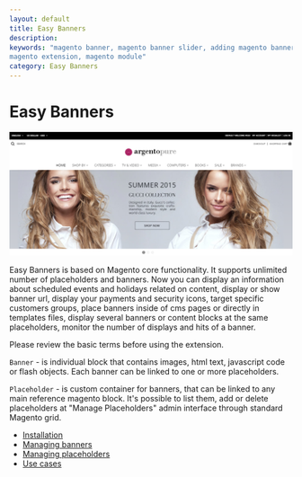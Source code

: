 ```yaml
---
layout: default
title: Easy Banners
description:
keywords: "magento banner, magento banner slider, adding magento banners,
magento extension, magento module"
category: Easy Banners
---
```


# Easy Banners

![Easy Banners](/images/m1/extensions/easy-banners/banner-frontend.png)

Easy Banners is based on Magento core functionality. It supports unlimited number of placeholders and banners. Now you can display an information about scheduled events and holidays related on content, display or show banner url, display your payments and security icons, target specific customers groups, place banners inside of cms pages or directly in templates files, display several banners or content blocks at the same placeholders, monitor the number of displays and hits of a banner. 

Please review the basic terms before using the extension.

`Banner` - is individual block that contains images, html text, javascript code or flash objects. Each banner can be linked to one or more placeholders.

`Placeholder` - is custom container for banners, that can be linked to any main reference magento block. It's possible to list them, add or delete placeholders at "Manage Placeholders" admin interface through standard Magento grid.

- [Installation](installation/)
- [Managing banners](managing-banners/)
- [Managing placeholders](managing-placeholders/)
- [Use cases](use-cases/)